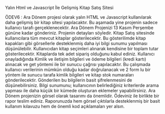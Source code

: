 Yalın Html ve Javascript İle Gelişmiş Kitap Satış Sitesi

ÖDEV6 : Ara Dönem projesi olarak  yalın HTML ve Javascript kullanılarak daha gelişmiş bir kitap sitesi yapılacaktır.
Bu aşamada yine projenin sadece kullanıcı tarafı gerçeklenecektir. 
Ara Dönem Projenizi 13 Kasım Perşembe gününe kadar gönderiniz. 
Projenin detayları söyledir.  Kitap Satış sitesinde kullanıcılara tüm mevcut kitaplar gösterilecektir.
Bu gösterilimde kitap kapakları gibi görsellerle desteklenmiş daha iyi bilgi sunumu yapılması  düşünülebilir.
Kullanıcıdan kitap seçimleri alınarak kendisine bir toplam tutar gösterilecektir. 
Kitaplarda tek adet sipariş olduğunu kabul ediniz. 
Kullanıcı onayladığında Kimlik ve iletişim bilgileri ve ödeme bilgileri (kredi kartı) alınacak ve get yöntemi ile bir sunucu çağrısı yapılacaktır. 
Bu çalışmada kullanıcı verilerinin mümkün olduğu kadar doğrulanacak ve 2 form lu bir yöntem ile sunucu tarafa kimlik bilgileri ve kitap stok numaraları gönderilecektir.
Gönderilen bu bilgilerin basit şifrelenmesini de düşünebilirsiniz. 
Bilgi sunumunu; kullanıcının belirlediğiniz kriterlerde arama yapması ile daha küçük bir kümede oluşturan eklemeler yapabilirsiniz.
Ara Dönem projenizin görsel olarak tasarımı da önemlidir. Ödeviniz ile birlikte bir rapor teslim ediniz.
Raporunuzda hem görsel çıktılarla desteklenmiş bir basit kullanım kılavuzu hem de önemli kod açıklamaları yer alsın.